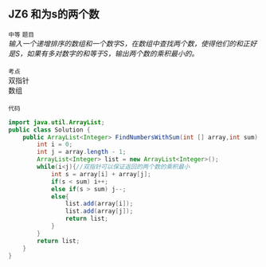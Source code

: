 ## JZ6  和为s的两个数
`中等` `题目`<br>
*输入一个递增排序的数组和一个数字S，在数组中查找两个数，使得他们的和正好是S，如果有多对数字的和等于S，输出两个数的乘积最小的。* <br><br>
`考点`<br>
双指针<br>
数组<br><br>
`代码`<br>
```java
import java.util.ArrayList;
public class Solution {
    public ArrayList<Integer> FindNumbersWithSum(int [] array,int sum) {
        int i = 0;
        int j = array.length - 1;
        ArrayList<Integer> list = new ArrayList<Integer>();
        while(i<j){//双指针可以保证返回的两个数的乘积最小
            int s = array[i] + array[j];
            if(s < sum) i++;
            else if(s > sum) j--;
            else{
                list.add(array[i]);
                list.add(array[j]);
                return list;
            }
        }
        return list;
    }
}
```

